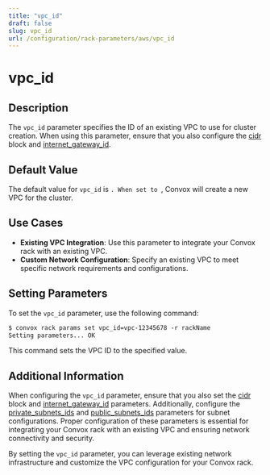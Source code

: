 ```yaml
---
title: "vpc_id"
draft: false
slug: vpc_id
url: /configuration/rack-parameters/aws/vpc_id
---
```


# vpc_id

## Description
The `vpc_id` parameter specifies the ID of an existing VPC to use for cluster creation. When using this parameter, ensure that you also configure the [cidr](/configuration/rack-parameters/aws/cidr) block and [internet_gateway_id](/configuration/rack-parameters/aws/internet_gateway_id).

## Default Value
The default value for `vpc_id` is ``. When set to ``, Convox will create a new VPC for the cluster.

## Use Cases
- **Existing VPC Integration**: Use this parameter to integrate your Convox rack with an existing VPC.
- **Custom Network Configuration**: Specify an existing VPC to meet specific network requirements and configurations.

## Setting Parameters
To set the `vpc_id` parameter, use the following command:
```html
$ convox rack params set vpc_id=vpc-12345678 -r rackName
Setting parameters... OK
```
This command sets the VPC ID to the specified value.

## Additional Information
When configuring the `vpc_id` parameter, ensure that you also set the [cidr](/configuration/rack-parameters/aws/cidr) block and [internet_gateway_id](/configuration/rack-parameters/aws/internet_gateway_id) parameters. Additionally, configure the [private_subnets_ids](/configuration/rack-parameters/aws/private_subnets_ids) and [public_subnets_ids](/configuration/rack-parameters/aws/public_subnets_ids) parameters for subnet configurations. Proper configuration of these parameters is essential for integrating your Convox rack with an existing VPC and ensuring network connectivity and security.

By setting the `vpc_id` parameter, you can leverage existing network infrastructure and customize the VPC configuration for your Convox rack.
